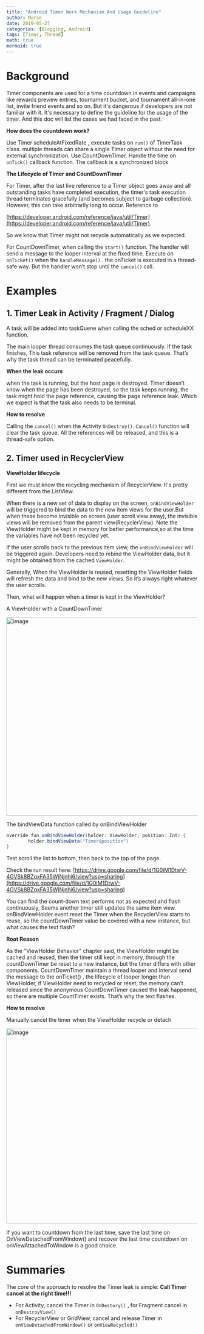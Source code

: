 ```yaml
---
title: "Android Timer Work Mechanism And Usage Guideline"
author: Morse
date: 2019-05-27
categories: [Blogging, Android]
tags: [Timer, Thread]
math: true
mermaid: true
---
```


# Background

Timer components are used for a time countdown in events and campaigns like rewards preview entries, tournament bucket, and tournament all-in-one list, invite friend events and so on. But it's dangerous if developers are not familiar with it. It's necessary to define the guideline for the usage of the timer. And this doc will list the cases we had faced in the past.


<b>How does the countdown work?</b>

Use Timer scheduleAtFixedRate ,  execute tasks on `run()` of TimerTask class. multiple threads can share a single Timer object without the need for external synchronization.
Use CountDownTimer.  Handle the time on `onTick()` callback function. The callback is a synchronized block 

<b>The Lifecycle of Timer and CountDownTimer</b>

For Timer, after the last live reference to a Timer object goes away and all outstanding tasks have completed execution, the timer's task execution thread terminates gracefully (and becomes subject to garbage collection). However, this can take arbitrarily long to occur. Reference to 

[https://developer.android.com/reference/java/util/Timer](https://developer.android.com/reference/java/util/Timer). 

So we know that Timer might not recycle automatically as we expected. 

For  CountDownTimer,  when calling the `start()` function.  The handler will send a message to the looper interval at the fixed time.  Execute on `onTicket()` when the `handleMessage()` . the onTicket is executed in a thread-safe way.   But the handler won’t stop until the `cancel()` call.

# Examples

## 1. Timer Leak in Activity / Fragment / Dialog

	
A task will be added into taskQuene when calling the sched or scheduleXX function.
  
The main looper thread consumes the task queue continuously. If the task finishes,  This task reference will be removed from the task queue. That’s why the task thread can be terminated peacefully. 



<b>When the leak occurs</b>

when the task is running, but the host page is destroyed.  Timer doesn’t know when the page has been destroyed,  so the task keeps running,  the task might hold the page reference, causing the page reference leak. Which we expect is that the task also needs to be terminal.

<b>How to resolve</b>

Calling the `cancel()` when the Activity `OnDestroy()`.  `Cancel()` function will clear the task queue.
All the references will be released,  and this is a thread-safe option. 

 
## 2. Timer used in RecyclerView

<b>ViewHolder lifecycle</b>

First we must know the recycling mechanism of RecyclerView. It's pretty different from the ListView.

When there is a new set of data to display on the screen, `onBindViewHolder` will be triggered to bind the data to the new item views for the user.But when these become invisible on screen (user scroll view away), the invisible views will be removed from the parent view(RecyclerView). Note the ViewHolder might be kept in memory for better performance,so at the time the variables have not been recycled yet.

If the user scrolls back to the previous item view, the `onBindViewHolder` will be triggered again. Developers need to rebind the ViewHolder data, but it might be obtained from the cached `ViewHolder`. 

Generally, When the ViewHolder is reused, resetting the ViewHolder fields will refresh the data and bind to the new views. So it’s always right whatever the user scrolls.

Then, what will happen when a timer is kept in the ViewHolder?

A ViewHolder with a CountDownTimer

<img width="521" alt="image" src="https://user-images.githubusercontent.com/6038077/127305083-99cf61c4-9158-4b7e-9c64-e0e52ddd7cb7.png">

The bindViewData function called by onBindViewHolder
 
```java
override fun onBindViewHolder(holder: ViewHolder, position: Int) {
        holder.bindViewData("Timer$position")
}
```

Test scroll the list to bottom, then back to the top of the page.

Check the run result here: [https://drive.google.com/file/d/1G0iM1DtwV-4GVSk8BZqxFA35WjNjnhi6/view?usp=sharing](https://drive.google.com/file/d/1G0iM1DtwV-4GVSk8BZqxFA35WjNjnhi6/view?usp=sharing)


You can find the count-down text performs not as expected and flash continuously, Seems another timer still updates the same item view. onBindViewHolder event reset the Timer when the RecyclerView starts to reuse, so the countDownTimer value be covered with a new instance,  but what causes the text flash?

<b>Root Reason</b>


As the "ViewHolder Behavior" chapter said, the ViewHolder might be cached and reused, then the timer still kept in memory, through the countDownTimer be reset to a new instance,  but the timer differs with other components.  CountDownTimer maintain a thread looper and interval send the message to the onTicket() , the lifecycle of looper longer than ViewHolder, if ViewHolder need to recycled or reset, the memory can’t released since the anonymous CountDownTimer caused the leak happened, so there are multiple CountTimer exists. That’s why the text flashes.


<b>How to resolve</b>

Manually cancel the timer when the ViewHolder recycle or detach

<img width="513" alt="image" src="https://user-images.githubusercontent.com/6038077/127305416-04b6d02a-903a-4e41-be64-87112e2278bd.png">

If you want to countdown from the last time, save the last time on OnViewDetachedFromWindow() and recover the last time countdown on onViewAttachedToWindow is a good choice.

# Summaries

The core of the approach to resolve the Timer leak is simple:
<b>Call Timer cancel at the right time!!!</b>

- For Activity, cancel the Timer in `OnDestory()` , for Fragment cancel in `onDestroyView()`
- For RecyclerView or GridView, cancel and release Timer in     `onViewDetachedFromWindow()` or `onViewRecycled()`
